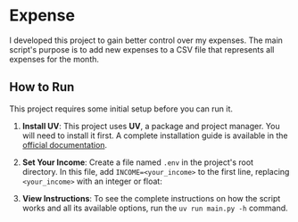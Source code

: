 # Expense

I developed this project to gain better control over my expenses. The main script's purpose is to add new expenses to a CSV file that represents all expenses for the month.

## How to Run

This project requires some initial setup before you can run it.

1.  **Install UV**: This project uses **UV**, a package and project manager. You will need to install it first. A complete installation guide is available in the [official documentation](https://docs.astral.sh/uv/).

2.  **Set Your Income**: Create a file named `.env` in the project's root directory. In this file, add `INCOME=<your_income>` to the first line, replacing `<your_income>` with an integer or float:

3.  **View Instructions**: To see the complete instructions on how the script works and all its available options, run the `uv run main.py -h` command.